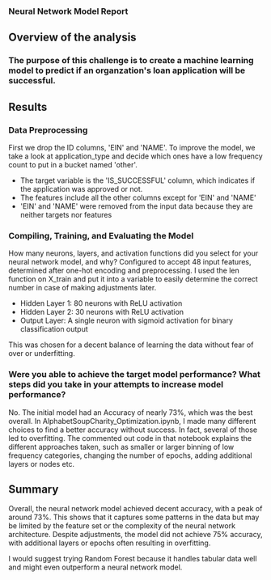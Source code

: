 ### Neural Network Model Report

## Overview of the analysis

### The purpose of this challenge is to create a machine learning model to predict if an organzation's loan application will be successful.

## Results

### Data Preprocessing
First we drop the ID columns, 'EIN' and 'NAME'. To improve the model, we take a look at application_type and decide which ones have a low frequency
count to put in a bucket named 'other'.

- The target variable is the 'IS_SUCCESSFUL' column, which indicates if the application was approved or not.
- The features include all the other columns except for 'EIN' and 'NAME'
- 'EIN' and 'NAME' were removed from the input data because they are neither targets nor features


### Compiling, Training, and Evaluating the Model

How many neurons, layers, and activation functions did you select for your neural network model, and why?
Configured to accept 48 input features, determined after one-hot encoding and preprocessing. I used the len function on X_train and put it into a variable to easily determine the correct number in case of making adjustments later.
- Hidden Layer 1: 80 neurons with ReLU activation
- Hidden Layer 2: 30 neurons with ReLU activation
- Output Layer: A single neuron with sigmoid activation for binary classification output
  
This was chosen for a decent balance of learning the data without fear of over or underfitting.

###  Were you able to achieve the target model performance? What steps did you take in your attempts to increase model performance?
No. The initial model had an Accuracy of nearly 73%, which was the best overall. In AlphabetSoupCharity_Optimization.ipynb, I made many different choices to find
a better accuracy without success. In fact, several of those led to overfitting. The commented out code in that notebook explains the different approaches taken,
such as smaller or larger binning of low frequency categories, changing the number of epochs, adding additional layers or nodes etc.


## Summary
Overall, the neural network model achieved decent accuracy, with a peak of around 73%. This shows that it captures some patterns in the data but may be limited
by the feature set or the complexity of the neural network architecture. Despite adjustments, the model did not achieve 75% accuracy, with additional
layers or epochs often resulting in overfitting.

I would suggest trying Random Forest because it handles tabular data well and might even outperform a neural network model.
